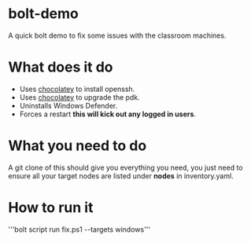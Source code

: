 # bolt-demo
A quick bolt demo to fix some issues with the classroom machines.

# What does it do
* Uses [chocolatey](https://chocolatey.org/) to install openssh.
* Uses [chocolatey](https://chocolatey.org/) to upgrade the pdk.
* Uninstalls Windows Defender.
* Forces a restart **this will kick out any logged in users**.

# What you need to do
A git clone of this should give you everything you need, you just need to ensure all your target nodes are listed under **nodes** in inventory.yaml.

# How to run it
'''bolt script run fix.ps1 --targets windows'''

